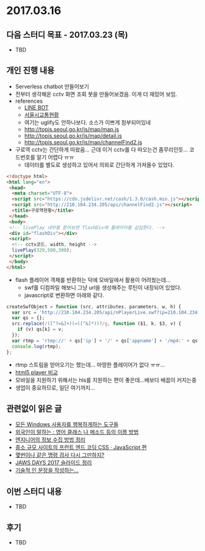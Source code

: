 # 2017.03.16

## 다음 스터디 목표 - 2017.03.23 (목)

* TBD

## 개인 진행 내용

* Serverless chatbot 만들어보기
* 전부터 생각해온 cctv 화면 조회 봇을 만들어보겠음. 이게 더 재밌어 보임.
* references
  * [LINE BOT](http://qiita.com/narikei/items/8c6cd9e05621dcd444e5)
  * [서울시교통현황](http://topis.seoul.go.kr/)
  * 여기는 uglify도 안하나보다. 소스가 이쁘게 첨부되어있네
  * http://topis.seoul.go.kr/js/map/map.js
  * http://topis.seoul.go.kr/js/map/detail.js
  * http://topis.seoul.go.kr/js/map/channelFind2.js
* 구로역 cctv는 간단하게 따왔음... 근데 이거 cctv를 다 따오는건 좀무리인듯... 코드번호를 알기 어렵다 ㅠㅠ
   * 데이터를 별도로 생성하고 있어서 의외로 간단하게 가져올수 있었다.

``` html
<!doctype html>
<html lang="en">
 <head>
  <meta charset="UTF-8">
  <script src="https://cdn.jsdelivr.net/cash/1.3.0/cash.min.js"></script>
  <script src="http://210.104.234.205/api/channelFind2.js"></script>
  <title>구로역현황</title>
 </head>
 <body>
 <!-- livePlay 내부를 뜯어보면 flashDiv에 플레이어를 삽입한다. -->
 <div id="flashDiv"></div>
 <script>
  <!-- cctv코드, width, height -->
  livePlay(329,500,300);
 </script>
 </body>
</html>
```

* flash 플레이어 객체를 반환하는 덕에 모바일에서 활용이 어려웠는데...
   * swf를 디컴파일 해보니 그냥 url을 생성해주는 루틴이 내장되어 있었다.
   * javascript로 변환하면 아래와 같다.

```javascript 
createSwfObject = function (src, attributes, parameters, w, h) {
  var src = 'http://210.104.234.205/api/nPlayerLive.swf?ip=210.104.234.205&ch=ch36.stream&appname=sd2';
  var qs = {};
  src.replace(/([^?=&]+)(=([^&]*))?/g, function ($1, k, $3, v) {
    if (v) qs[k] = v;
  });
  var rtmp = 'rtmp://' + qs['ip'] + '/' + qs['appname'] + '/mp4:' + qs['ch'];
  console.log(rtmp);
};
```

* rtmp 스트림을 얻어오기는 했는데... 마땅한 플레이어가 없다 ㅠㅠ...
 * [html5 player 비교](https://docs.moodle.org/dev/HTML5_player)
 * 모바일을 지원하기 위해서는 hls를 지원하는 편이 좋은데...배보다 배꼽이 커지는중
* 생업이 중요하므로, 일단 여기까지...


## 관련없이 읽은 글

* [모든 Windows 사용자를 행복하게하는 도구들](http://qiita.com/shuheilocale@github/items/a1800805c237fa07f2cd)
* [외국인이 말하는 : 영어 클래스 나 메소드 등의 이름 방법](http://qiita.com/gazayas/items/3d352d1b6ec9a225c6f6)
* [엔지니어의 정보 수집 방법 정리](http://qiita.com/nesheep5/items/e7196ba496e59bb2aa28)
* [중소 규모 사이트의 프런트 엔드 코딩 CSS · JavaScript 편](http://qiita.com/d2cs-kimura/items/1ed0e93f3eea26080cf4)
* [몇번이나 같은 명령 검사 다시 그만하지?](http://qiita.com/knqyf263/items/01ff865bbab2f5e48d1e)
* [JAWS DAYS 2017 슬라이드 정리](http://qiita.com/kojiisd/items/cfd6c271eb6d603fb3e0)
* [기술적 인 문장을 작성하는...](http://qiita.com/vvakame/items/d657baf26cf83ac98bd0)

## 이번 스터디 내용

* TBD

## 후기

* TBD

